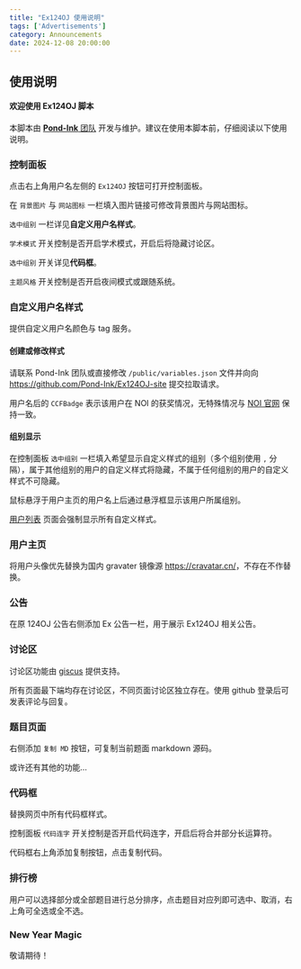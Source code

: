 ```yaml
---
title: "Ex124OJ 使用说明"
tags: ['Advertisements']
category: Announcements
date: 2024-12-08 20:00:00
---
```


## 使用说明

#### **欢迎使用 Ex124OJ 脚本**

<!--more-->

本脚本由 [**Pond-Ink** 团队](https://github.com/Pond-Ink) 开发与维护。建议在使用本脚本前，仔细阅读以下使用说明。

### **控制面板**

点击右上角用户名左侧的 `Ex124OJ` 按钮可打开控制面板。

在 `背景图片` 与 `网站图标` 一栏填入图片链接可修改背景图片与网站图标。

`选中组别` 一栏详见**自定义用户名样式**。

`学术模式` 开关控制是否开启学术模式，开启后将隐藏讨论区。

`选中组别` 开关详见**代码框**。

`主题风格` 开关控制是否开启夜间模式或跟随系统。

### **自定义用户名样式**

提供自定义用户名颜色与 tag 服务。

#### 创建或修改样式

请联系 Pond-Ink 团队或直接修改 `/public/variables.json` 文件并向向 <https://github.com/Pond-Ink/Ex124OJ-site> 提交拉取请求。

用户名后的 `CCFBadge` 表示该用户在 NOI 的获奖情况，无特殊情况与 [NOI 官网](https://www.noi.cn/) 保持一致。

#### 组别显示

在控制面板 `选中组别` 一栏填入希望显示自定义样式的组别（多个组别使用 `,` 分隔），属于其他组别的用户的自定义样式将隐藏，不属于任何组别的用户的自定义样式不可隐藏。

鼠标悬浮于用户主页的用户名上后通过悬浮框显示该用户所属组别。

[用户列表](http://124.221.194.184/ranklist) 页面会强制显示所有自定义样式。

### **用户主页**

将用户头像优先替换为国内 gravater 镜像源 <https://cravatar.cn/>，不存在不作替换。

### **公告**

在原 124OJ 公告右侧添加 Ex 公告一栏，用于展示 Ex124OJ 相关公告。

### **讨论区**

讨论区功能由 [giscus](https://giscus.app) 提供支持。

所有页面最下端均存在讨论区，不同页面讨论区独立存在。使用 github 登录后可发表评论与回复。

### **题目页面**

右侧添加 `复制 MD` 按钮，可复制当前题面 markdown 源码。

或许还有其他的功能...

### **代码框**

替换网页中所有代码框样式。

控制面板 `代码连字` 开关控制是否开启代码连字，开启后将合并部分长运算符。

代码框右上角添加复制按钮，点击复制代码。

### **排行榜**

用户可以选择部分或全部题目进行总分排序，点击题目对应列即可选中、取消，右上角可全选或全不选。

### **New Year Magic**

敬请期待！
